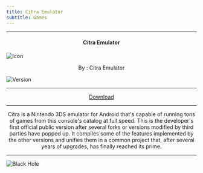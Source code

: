 ```yaml
---
title: Citra Emulator
subtitle: Games
---
```

---

<h4> <p align="center"> Citra Emulator </p> </h4>

![Icon](https://rb.gy/fe6mm)

<p align="center"> By : Citra Emulator </p>

![Version](https://rb.gy/mvkf6)

---

<p align ="center">
<a href="https://clk.asia/KNYuc" class="btn btn-outline-success"> Download </a>
</p>

---

<p align="center">
Citra is a Nintendo 3DS emulator for Android that's capable of running tons of games from this console's catalog at full speed. This is the developer's first official public version after several forks or versions modified by third parties have popped up. It compiles some of the features implemented by the other versions and unifies them in a common project that, after several years of upgrades, has finally reached its prime.
</p>

---

![Black Hole](https://rb.gy/z0dyyw)
